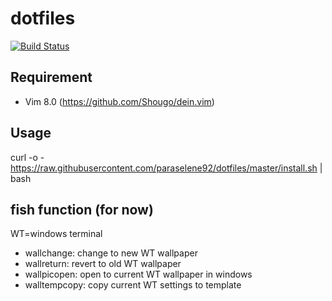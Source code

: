 # dotfiles

[![Build Status](https://travis-ci.org/paraselene92/dotfiles.svg?branch=master)](https://travis-ci.org/paraselene92/dotfiles)

## Requirement

* Vim 8.0  (https://github.com/Shougo/dein.vim)

## Usage

curl -o - https://raw.githubusercontent.com/paraselene92/dotfiles/master/install.sh | bash

## fish function (for now)

WT=windows terminal

- wallchange: change to new WT wallpaper
- wallreturn: revert to old WT wallpaper
- wallpicopen: open to current WT wallpaper in windows
- walltempcopy: copy current WT settings to template

